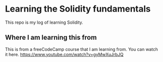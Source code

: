 # Learning the Solidity fundamentals

This repo is my log of learning Solidity.

## Where I am learning this from

This is from a freeCodeCamp course that I am learning from. You can watch it here.
<https://www.youtube.com/watch?v=gyMwXuJrbJQ>

